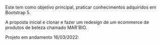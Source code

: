 Este tem como objetivo principal, praticar conhecimentos adquiridos em Bootstrap 5.

A proposta inicial e clonar e fazer um redesign de um ecommerce de produtos de beleza chamado MAR'BIO.

Projeto em andamento 16/03/2022:

